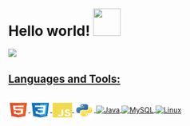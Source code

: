 <h1 align="left">Hello world! <img src="https://github.com/mitul3737/mitul3737/blob/main/Wave.gif" height="55px" width="55px"></h1> 

<div align="left">
  <a href="https://github.com/victorspinella">
  
  <img height="180em" src="https://github-readme-stats.vercel.app/api/top-langs/?username=victorspinella&layout=compact&langs_count=7&theme=dracula"/>
</div>

<h2 align="left">Languages and Tools:</h2>

<div style="display: inline_block"><br>
  
  <img align="center" alt="HTML" height="30" width="40" src="https://raw.githubusercontent.com/devicons/devicon/master/icons/html5/html5-original.svg">
  <img align="center" alt="CSS" height="30" width="40" src="https://raw.githubusercontent.com/devicons/devicon/master/icons/css3/css3-original.svg">
   <img align="center" alt="Js" height="30" width="40" src="https://raw.githubusercontent.com/devicons/devicon/master/icons/javascript/javascript-plain.svg">
  <img align="center" alt="Python" height="30" width="40" src="https://raw.githubusercontent.com/devicons/devicon/master/icons/python/python-original.svg">
  <img align="center" alt="Java" height="30" width="40" src="https://cdn.jsdelivr.net/gh/devicons/devicon/icons/java/java-original.svg" />
  <img align="center" alt="MySQL" height="50" width="50" src="https://cdn.jsdelivr.net/gh/devicons/devicon/icons/mysql/mysql-original-wordmark.svg" />
  <img align="center" alt="Linux" height="30" width="40" src="https://cdn.jsdelivr.net/gh/devicons/devicon/icons/linux/linux-original.svg" />               
          
  
</div>
  


